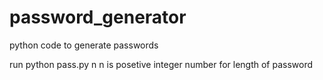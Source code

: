 # password_generator
python code to generate passwords

run python pass.py n
n is posetive integer number for length of password
